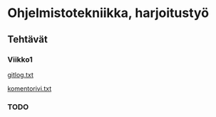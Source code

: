 # Ohjelmistotekniikka, harjoitustyö

## Tehtävät

### Viikko1

[gitlog.txt](https://github.com/jussmaki/ot-harjoitustyo/blob/master/laskarit/viikko1/gitlog.txt)

[komentorivi.txt](https://github.com/jussmaki/ot-harjoitustyo/blob/master/laskarit/viikko1/komentorivi.txt)

### TODO
